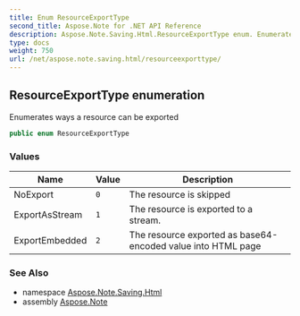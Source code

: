 ```yaml
---
title: Enum ResourceExportType
second_title: Aspose.Note for .NET API Reference
description: Aspose.Note.Saving.Html.ResourceExportType enum. Enumerates ways a resource can be exported
type: docs
weight: 750
url: /net/aspose.note.saving.html/resourceexporttype/
---
```

## ResourceExportType enumeration

Enumerates ways a resource can be exported

```csharp
public enum ResourceExportType
```

### Values

| Name | Value | Description |
| --- | --- | --- |
| NoExport | `0` | The resource is skipped |
| ExportAsStream | `1` | The resource is exported to a stream. |
| ExportEmbedded | `2` | The resource exported as base64-encoded value into HTML page |

### See Also

* namespace [Aspose.Note.Saving.Html](../../aspose.note.saving.html/)
* assembly [Aspose.Note](../../)


